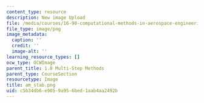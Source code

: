 ```yaml
---
content_type: resource
description: New image Upload
file: /media/courses/16-90-computational-methods-in-aerospace-engineering-spring-2014/c5b34db6e9059a956bed1aab4aa2492b_am_stab.png
file_type: image/png
image_metadata:
  caption: ''
  credit: ''
  image-alt: ''
learning_resource_types: []
ocw_type: OCWImage
parent_title: 1.8 Multi-Step Methods
parent_type: CourseSection
resourcetype: Image
title: am_stab.png
uid: c5b34db6-e905-9a95-6bed-1aab4aa2492b
---
```

